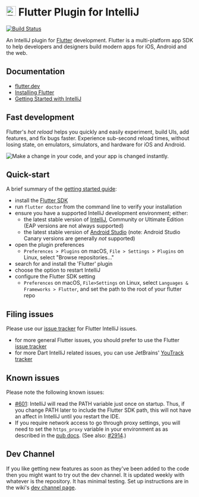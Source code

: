# <img src="https://flutter.dev/images/favicon.png" alt="Flutter" width="26" height="26" /> Flutter Plugin for IntelliJ

[![Build Status](https://travis-ci.org/flutter/flutter-intellij.svg)](https://travis-ci.org/flutter/flutter-intellij)

An IntelliJ plugin for [Flutter](https://flutter.dev/) development. Flutter is a multi-platform
app SDK to help developers and designers build modern apps for iOS, Android and the web.

## Documentation

- [flutter.dev](https://flutter.dev)
- [Installing Flutter](https://flutter.dev/docs/get-started/install)
- [Getting Started with IntelliJ](https://flutter.dev/docs/development/tools/ide)

## Fast development

Flutter's <em>hot reload</em> helps you quickly and easily experiment, build UIs, add features,
and fix bugs faster. Experience sub-second reload times, without losing state, on emulators,
simulators, and hardware for iOS and Android.

<img src="https://user-images.githubusercontent.com/919717/28131204-0f8c3cda-66ee-11e7-9428-6a0513eac75d.gif" alt="Make a change in your code, and your app is changed instantly.">

## Quick-start

A brief summary of the [getting started guide](https://flutter.dev/docs/development/tools/ide):

- install the [Flutter SDK](https://flutter.dev/docs/get-started/install)
- run `flutter doctor` from the command line to verify your installation
- ensure you have a supported IntelliJ development environment; either:
  - the latest stable version of [IntelliJ](https://www.jetbrains.com/idea/download), Community or Ultimate Edition (EAP versions are not always supported)
  - the latest stable version of [Android Studio](https://developer.android.com/studio) (note: Android Studio Canary versions are generally _not_ supported)
- open the plugin preferences
  - `Preferences > Plugins` on macOS, `File > Settings > Plugins` on Linux, select "Browse repositories…"
- search for and install the 'Flutter' plugin
- choose the option to restart IntelliJ
- configure the Flutter SDK setting
  - `Preferences` on macOS, `File>Settings` on Linux, select `Languages & Frameworks > Flutter`, and set
    the path to the root of your flutter repo

## Filing issues

Please use our [issue tracker](https://github.com/flutter/flutter-intellij/issues)
for Flutter IntelliJ issues.

- for more general Flutter issues, you should prefer to use the Flutter
  [issue tracker](https://github.com/flutter/flutter/issues)
- for more Dart IntelliJ related issues, you can use JetBrains'
  [YouTrack tracker](https://youtrack.jetbrains.com/issues?q=%23Dart%20%23Unresolved%20)

## Known issues

Please note the following known issues:

- [#601](https://github.com/flutter/flutter-intellij/issues/601): IntelliJ will
  read the PATH variable just once on startup. Thus, if you change PATH later to
  include the Flutter SDK path, this will not have an affect in IntelliJ until you
  restart the IDE.
- If you require network access to go through proxy settings, you will need to set the 
  `https_proxy` variable in your environment as as described in the 
  [pub docs](https://dart.dev/tools/pub/troubleshoot#pub-get-fails-from-behind-a-corporate-firewall).
  (See also: [#2914](https://github.com/flutter/flutter-intellij/issues/2914).)

## Dev Channel

If you like getting new features as soon as they've been added to the code then you
might want to try out the dev channel. It is updated weekly with whatever is the
repository. It has minimal testing. Set up instructions are in the wiki's
[dev channel page](https://github.com/flutter/flutter-intellij/wiki/Dev-Channel).